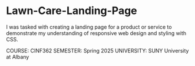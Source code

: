 # Lawn-Care-Landing-Page
I was tasked with creating a landing page for a product or service to demonstrate my understanding of responsive web design and styling with CSS. 

COURSE: CINF362
SEMESTER: Spring 2025
UNIVERSITY: SUNY University at Albany
